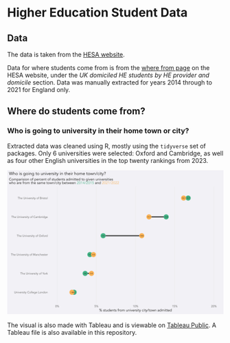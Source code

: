 # Higher Education Student Data

## Data

The data is taken from the [HESA website](https://www.hesa.ac.uk/data-and-analysis/students).

Data for where students come from is from the [where from page](https://www.hesa.ac.uk/data-and-analysis/students/where-from) on the HESA website, under the *UK domiciled HE students by HE provider and domicile* section. Data was manually extracted for years 2014 through to 2021 for England only. 

## Where do students come from?

### Who is going to university in their home town or city?

Extracted data was cleaned using R, mostly using the `tidyverse` set of packages. Only 6 universities were selected: Oxford and Cambridge, as well as four other English universities in the top twenty rankings from 2023. 

![](https://github.com/andrewmoles2/HE-students/blob/main/outputs/home_uni.png)

The visual is also made with Tableau and is viewable on [Tableau Public](https://public.tableau.com/views/HigherEducationStudentData/sametowncityHEStudents?:language=en-GB&:display_count=n&:origin=viz_share_link). A Tableau file is also available in this repository. 
